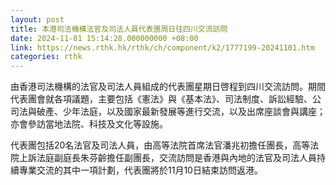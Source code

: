 ```yaml
---
layout: post
title: 本港司法機構法官及司法人員代表團周日往四川交流訪問
date: 2024-11-01 15:14:28.000000000 +08:00
link: https://news.rthk.hk/rthk/ch/component/k2/1777199-20241101.htm
categories: rthk
---
```


由香港司法機構的法官及司法人員組成的代表團星期日啓程到四川交流訪問。期間代表團會就各項議題，主要包括《憲法》與《基本法》、司法制度、訴訟經驗、公司法與破產、少年法庭，以及國家最新發展等進行交流，以及出席座談會與講座；亦會參訪當地法院、科技及文化等設施。

代表團包括20名法官及司法人員，由高等法院首席法官潘兆初擔任團長，高等法院上訴法庭副庭長朱芬齡擔任副團長，交流訪問是香港與內地的法官及司法人員持續專業交流的其中一項計劃，代表團將於11月10日結束訪問返港。
